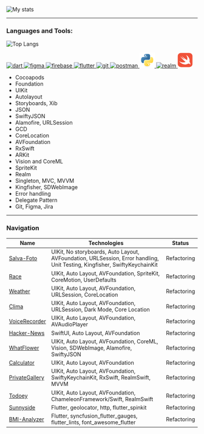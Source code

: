 
![My stats](https://github-profile-summary-cards.vercel.app/api/cards/profile-details?username=ListopadovArt&theme=solarized_dark)


---
<h3 align="left">Languages and Tools:</h3>

![Top Langs](https://github-readme-stats.vercel.app/api/top-langs/?username=ListopadovArt&layout=compact)

<p align="left"> <a href="https://dart.dev" target="_blank" rel="noreferrer"> <img src="https://www.vectorlogo.zone/logos/dartlang/dartlang-icon.svg" alt="dart" width="40" height="40"/> </a> <a href="https://www.figma.com/" target="_blank" rel="noreferrer"> <img src="https://www.vectorlogo.zone/logos/figma/figma-icon.svg" alt="figma" width="40" height="40"/> </a> <a href="https://firebase.google.com/" target="_blank" rel="noreferrer"> <img src="https://www.vectorlogo.zone/logos/firebase/firebase-icon.svg" alt="firebase" width="40" height="40"/> </a> <a href="https://flutter.dev" target="_blank" rel="noreferrer"> <img src="https://www.vectorlogo.zone/logos/flutterio/flutterio-icon.svg" alt="flutter" width="40" height="40"/> </a> <a href="https://git-scm.com/" target="_blank" rel="noreferrer"> <img src="https://www.vectorlogo.zone/logos/git-scm/git-scm-icon.svg" alt="git" width="40" height="40"/> </a> <a href="https://postman.com" target="_blank" rel="noreferrer"> <img src="https://www.vectorlogo.zone/logos/getpostman/getpostman-icon.svg" alt="postman" width="40" height="40"/> </a> <a href="https://www.python.org" target="_blank" rel="noreferrer"> <img src="https://raw.githubusercontent.com/devicons/devicon/master/icons/python/python-original.svg" alt="python" width="40" height="40"/> </a> <a href="https://realm.io/" target="_blank" rel="noreferrer"> <img src="https://raw.githubusercontent.com/bestofjs/bestofjs-webui/8665e8c267a0215f3159df28b33c365198101df5/public/logos/realm.svg" alt="realm" width="40" height="40"/> </a> <a href="https://developer.apple.com/swift/" target="_blank" rel="noreferrer"> <img src="https://raw.githubusercontent.com/devicons/devicon/master/icons/swift/swift-original.svg" alt="swift" width="40" height="40"/> </a> </p>

+ Cocoapods
+ Foundation
+ UIKit
+ Autolayout
+ Storyboards, Xib
+ JSON
+ SwiftyJSON
+ Alamofire, URLSession
+ GCD
+ CoreLocation
+ AVFoundation
+ RxSwift
+ ARKit
+ Vision and CoreML
+ SpriteKit
+ Realm
+ Singleton, MVC, MVVM
+ Kingfisher, SDWebImage
+ Error handling
+ Delegate Pattern
+ Git, Figma, Jira
---

### Navigation
| Name | Technologies | Status |
| ---- | ------------ | ------ |
|[Salva-Foto](https://github.com/ListopadovArt/Salva-Foto) | UIKit, No storyboards, Auto Layout, AVFoundation, URLSession, Error handling, Unit Testing, Kingfisher, SwiftyKeychainKit | Refactoring |
|[Race](https://github.com/ListopadovArt/Race) | UIKit, Auto Layout, AVFoundation, SpriteKit, CoreMotion, UserDefaults | Refactoring |
|[Weather](https://github.com/ListopadovArt/Weather) | UIKit, Auto Layout, AVFoundation, URLSession, CoreLocation | Refactoring |
|[Clima](https://github.com/ListopadovArt/Clima) | UIKit, Auto Layout, AVFoundation, URLSession, Dark Mode, Core Location | Refactoring |
|[VoiceRecorder](https://github.com/ListopadovArt/VoiceRecorder) | UIKit, Auto Layout, AVFoundation, AVAudioPlayer | Refactoring |
|[Hacker-News](https://github.com/ListopadovArt/Hacker-News) | SwiftUI, Auto Layout, AVFoundation    | Refactoring |
|[WhatFlower](https://github.com/ListopadovArt/WhatFlower) | UIKit, Auto Layout, AVFoundation, CoreML, Vision, SDWebImage, Alamofire, SwiftyJSON | Refactoring |
|[Calculator](https://github.com/ListopadovArt/Calculator) | UIKit, Auto Layout, AVFoundation | Refactoring |
|[PrivateGallery](https://github.com/ListopadovArt/PrivateGallery) | UIKit, Auto Layout, AVFoundation, SwiftyKeychainKit, RxSwift, RealmSwift, MVVM | Refactoring |
|[Todoey](https://github.com/ListopadovArt/Todoey) | UIKit, Auto Layout, AVFoundation, ChameleonFramework/Swift, RealmSwift | Refactoring |
|[Sunnyside](https://github.com/ListopadovArt/Sunnyside) | Flutter, geolocator, http, flutter_spinkit | Refactoring |
|[BMI-Analyzer](https://github.com/ListopadovArt/BMI-Analyzer) | Flutter, syncfusion_flutter_gauges, flutter_lints, font_awesome_flutter | Refactoring |